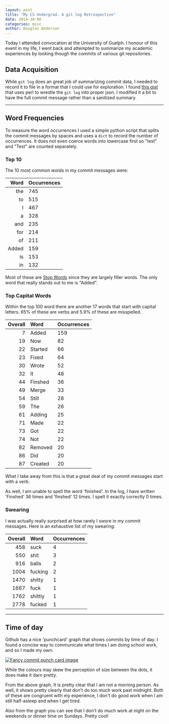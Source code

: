 ```yaml
---
layout: post
title: "My CS Undergrad. A git log Retrospective"
date: 2014-10-06
categories: misc
author: Douglas Anderson
---
```


Today I attended convocation at the University of Guelph. I honour of this
event in my life, I went back and attempted to summarize my academic
experiences by looking though the commits of various git repositories.

## Data Acquisition

While `git log` does an great job of summarizing commit data, I needed to
record it to file in a format that I could use for exploration. I found [this
gist][ORIGINAL_GIST] that uses perl to wrestle the `git log` into proper json.
I modified it a bit to have the full commit message rather than a sanitized
summary.

----

## Word Frequencies

To measure the word occurrences I used a simple python script that splits the
commit messages by spaces and uses a `dict` to record the number of
occurrences. It does not even coerce words into lowercase first so "test" and
"Test" are counted separately.

### Top 10

The 10 most common words in my commit messages were:

Word | Occurrences
| -: | :- |
the  | 745
to   | 515
I    | 467
a    | 328
and  | 235
for  | 214
of   | 211
Added| 159
is   | 153
in   | 132

Most of these are [Stop Words][STOPWORDS] since they are largely filler words.
The only word that really stands out to me is "Added".

### Top Capital Words

Within the top 100 word there are another 17 words that start with capital
letters. 65% of these are verbs and 5.9% of these are misspelled.

Overall | Word    | Occurrences
| ----: | :------ | :--- |
7       | Added   | 159
19      | Now     | 82
22      | Started | 66
23      | Fixed   | 64
30      | Wrote   | 52
32      | It      | 48
44      | Finshed | 36
49      | Merge   | 33
54      | Still   | 28
59      | The     | 26
61      | Adding  | 25
71      | Made    | 22
73      | Got     | 22
74      | Not     | 22
82      | Removed | 20
86      | Did     | 20
87      | Created | 20

What I take away from this is that a great deal of my commit messages start
with a verb.

As well, I am unable to spell the word 'finished'. In the log, I have written
'Finshed' 36 times and 'finshed' 12 times. I spelt it exactly correctly 0
times.

### Swearing

I was actually really surprised at how rarely I swore in my commit messages.
Here is an exhaustive list of my swearing:

Overall | Word    | Occurrences
| ----: | :------ | :--- |
458     | suck    | 4
550     | shit    | 3
916     | balls   | 2
1004    | fucking | 2
1470    | shitty  | 1
1667    | fuck    | 1
1762    | shittly | 1
2778    | fucked  | 1

----

## Time of day

Github has a nice 'punchcard' graph that shows commits by time of day. I found
a concise way to communicate what times I am doing school work, and so I made
my own:

<a href="/static/img/git_stats_punchcard.svg">
<img alt="Fancy commit punch card image" src="https://cdn.rawgit.com/hockeybuggy/school_repo_stats/master/punchcard.svg"/>
</a>

While the colours may skew the perception of size between the dots, it does
make it darn pretty.

From the above graph, It is pretty clear that I am not a morning person. As
well, it shows pretty clearly that don't do too much work past midnight. Both
of these are congruent with my experience, I don't do good work when I am still
half-asleep and when I get tired.

Also from the graph you can see that I don't do much work at night on the
weekends or dinner time on Sundays. Pretty cool!

[ORIGINAL_GIST]: https://gist.github.com/textarcana/1306223
[STOPWORDS]: http://en.wikipedia.org/wiki/Stop_words


